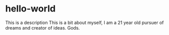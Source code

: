 # hello-world
This is a description
This is a bit about myself, I am a 21 year old pursuer of dreams and creator of ideas. 
Gods.
